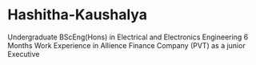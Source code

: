 # Hashitha-Kaushalya
Undergraduate BScEng(Hons) in Electrical and Electronics Engineering
6 Months Work Experience in Allience Finance Company (PVT) as a junior Executive
